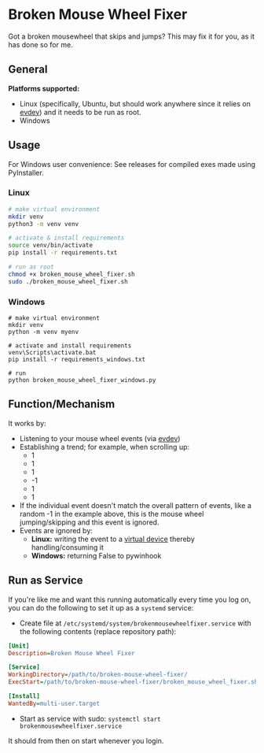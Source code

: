 # Broken Mouse Wheel Fixer

Got a broken mousewheel that skips and jumps? This may fix it for you, as it has done so for me.

## General

**Platforms supported:**
- Linux (specifically, Ubuntu, but should work anywhere since it relies on [evdev](https://en.wikipedia.org/wiki/Evdev)) and it needs to be run as root.
- Windows

## Usage

For Windows user convenience: See releases for compiled exes made using PyInstaller.

### Linux

```sh
# make virtual environment
mkdir venv
python3 -m venv venv

# activate & install requirements
source venv/bin/activate
pip install -r requirements.txt

# run as root
chmod +x broken_mouse_wheel_fixer.sh
sudo ./broken_mouse_wheel_fixer.sh
```

### Windows

```
# make virtual environment
mkdir venv
python -m venv myenv

# activate and install requirements
venv\Scripts\activate.bat
pip install -r requirements_windows.txt

# run
python broken_mouse_wheel_fixer_windows.py
```

## Function/Mechanism

It works by:

- Listening to your mouse wheel events (via [evdev](https://en.wikipedia.org/wiki/Evdev))
- Establishing a trend; for example, when scrolling up:
  - 1
  - 1
  - 1
  - -1
  - 1
  - 1
- If the individual event doesn't match the overall pattern of events, like a random -1 in the example above, this is the mouse wheel jumping/skipping and this event is ignored.
- Events are ignored by:
  - **Linux:** writing the event to a [virtual device](https://pypi.org/project/python-uinput/) thereby handling/consuming it
  - **Windows:** returning False to pywinhook

## Run as Service

If you're like me and want this running automatically every time you log on, you can do the following to set it up as a `systemd` service:

- Create file at `/etc/systemd/system/brokenmousewheelfixer.service` with the following contents (replace repository path):

```ini
[Unit]
Description=Broken Mouse Wheel Fixer

[Service]
WorkingDirectory=/path/to/broken-mouse-wheel-fixer/
ExecStart=/path/to/broken-mouse-wheel-fixer/broken_mouse_wheel_fixer.sh

[Install]
WantedBy=multi-user.target
```

- Start as service with sudo: `systemctl start brokenmousewheelfixer.service`

It should from then on start whenever you login.
